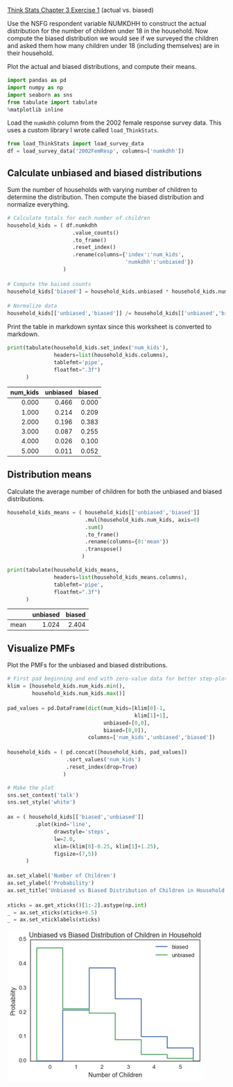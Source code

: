 
[Think Stats Chapter 3 Exercise 1](http://greenteapress.com/thinkstats2/html/thinkstats2004.html#toc31) (actual vs. biased)

Use the NSFG respondent variable NUMKDHH to construct the actual distribution for the number of children under 18 in the household. Now compute the biased distribution we would see if we surveyed the children and asked them how many children under 18 (including themselves) are in their household.

Plot the actual and biased distributions, and compute their means.


```python
import pandas as pd
import numpy as np
import seaborn as sns
from tabulate import tabulate
%matplotlib inline
```

Load the `numkdhh` column from the 2002 female response survey data. This uses a custom library I wrote called `load_ThinkStats`.


```python
from load_ThinkStats import load_survey_data
df = load_survey_data('2002FemResp', columns=['numkdhh'])
```

## Calculate unbiased and biased distributions

Sum the number of households with varying number of children to determine the distribution. Then compute the biased distribution and normalize everything.


```python
# Calculate totals for each number of children
household_kids = ( df.numkdhh
                     .value_counts()
                     .to_frame()
                     .reset_index()
                     .rename(columns={'index':'num_kids', 
                                      'numkdhh':'unbiased'})
                  )

# Compute the baised counts
household_kids['biased'] = household_kids.unbiased * household_kids.num_kids

# Normalize data
household_kids[['unbiased','biased']] /= household_kids[['unbiased','biased']].sum()
```

Print the table in markdown syntax since this worksheet is converted to markdown.


```python
print(tabulate(household_kids.set_index('num_kids'), 
               headers=list(household_kids.columns),
               tablefmt='pipe',
               floatfmt=".3f")
      )
```

|   num_kids |   unbiased |   biased |
|-----------:|-----------:|---------:|
|      0.000 |      0.466 |    0.000 |
|      1.000 |      0.214 |    0.209 |
|      2.000 |      0.196 |    0.383 |
|      3.000 |      0.087 |    0.255 |
|      4.000 |      0.026 |    0.100 |
|      5.000 |      0.011 |    0.052 |


## Distribution means

Calculate the average number of children for both the unbiased and biased distributions.


```python
household_kids_means = ( household_kids[['unbiased','biased']]
                         .mul(household_kids.num_kids, axis=0)
                         .sum()
                         .to_frame()
                         .rename(columns={0:'mean'})
                         .transpose()
                        )
```


```python
print(tabulate(household_kids_means,
               headers=list(household_kids_means.columns),
               tablefmt='pipe',
               floatfmt=".3f")
      )
```

|      |   unbiased |   biased |
|:-----|-----------:|---------:|
| mean |      1.024 |    2.404 |


## Visualize PMFs

Plot the PMFs for the unbiased and biased distributions.


```python
# First pad beginning and end with zero-value data for better step-plotting
klim = [household_kids.num_kids.min(), 
        household_kids.num_kids.max()]

pad_values = pd.DataFrame(dict(num_kids=[klim[0]-1,
                                         klim[1]+1], 
                               unbiased=[0,0], 
                               biased=[0,0]),
                          columns=['num_kids','unbiased','biased'])

household_kids = ( pd.concat([household_kids, pad_values])
                   .sort_values('num_kids')
                   .reset_index(drop=True)
                  )
```


```python
# Make the plot
sns.set_context('talk')
sns.set_style('white')

ax = ( household_kids[['biased','unbiased']]
         .plot(kind='line', 
               drawstyle='steps',
               lw=2.0,
               xlim=(klim[0]-0.25, klim[1]+1.25),
               figsize=(7,5))
      )

ax.set_xlabel('Number of Children')
ax.set_ylabel('Probability')
ax.set_title('Unbiased vs Biased Distribution of Children in Household')

xticks = ax.get_xticks()[1:-2].astype(np.int)
_ = ax.set_xticks(xticks+0.5)
_ = ax.set_xticklabels(xticks)
```


![](3-1-actual_biased/output_13_0.png)

